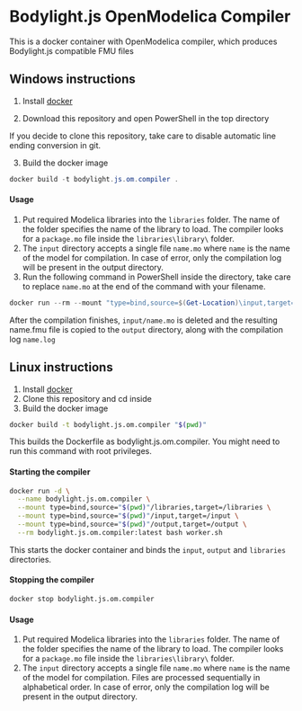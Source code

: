 # Bodylight.js OpenModelica Compiler
This is a docker container with OpenModelica compiler, which produces Bodylight.js compatible FMU files

## Windows instructions
1. Install [docker](https://docs.docker.com/install/)

2. Download this repository and open PowerShell in the top directory

If you decide to clone this repository, take care to disable automatic line ending conversion in git.

3. Build the docker image
```powershell
docker build -t bodylight.js.om.compiler .
```

#### Usage
1. Put required Modelica libraries into the `libraries` folder. The name of the folder specifies the name of the library to load.
 The compiler looks for a `package.mo` file inside the `libraries\library\` folder.
2. The `input` directory accepts a single file `name.mo` where `name` is the name of the model for compilation.
 In case of error, only the compilation log will be present in the output directory.
3. Run the following command in PowerShell inside the directory, take care to replace `name.mo` at the end of the command with your filename.
```powershell
docker run --rm --mount "type=bind,source=$(Get-Location)\input,target=/input" --mount "type=bind,source=$(Get-Location)\output,target=/output" bodylight.js.om.compiler:latest bash worker.sh name.mo
```
After the compilation finishes, `input/name.mo` is deleted and the resulting name.fmu file is copied to the `output` directory, along with the compilation log `name.log`

## Linux instructions
1. Install [docker](https://docs.docker.com/install/)
2. Clone this repository and cd inside
3. Build the docker image
```bash
docker build -t bodylight.js.om.compiler "$(pwd)"
```
This builds the Dockerfile as bodylight.js.om.compiler. You might need to run this command with root privileges.

#### Starting the compiler
```bash
docker run -d \
  --name bodylight.js.om.compiler \
  --mount type=bind,source="$(pwd)"/libraries,target=/libraries \
  --mount type=bind,source="$(pwd)"/input,target=/input \
  --mount type=bind,source="$(pwd)"/output,target=/output \
  --rm bodylight.js.om.compiler:latest bash worker.sh
```
This starts the docker container and binds the `input`, `output` and `libraries` directories.

#### Stopping the compiler
```bash
docker stop bodylight.js.om.compiler
```

#### Usage
1. Put required Modelica libraries into the `libraries` folder. The name of the folder specifies the name of the library to load.
 The compiler looks for a `package.mo` file inside the `libraries\library\` folder.
2. The `input` directory accepts a single file `name.mo` where `name` is the name of the model for compilation.
 Files are processed sequentially in alphabetical order.
 In case of error, only the compilation log will be present in the output directory.
